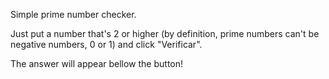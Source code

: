 Simple prime number checker.

Just put a number that's 2 or higher (by definition, prime numbers can't be negative numbers, 0 or 1) and click "Verificar".

The answer will appear bellow the button!